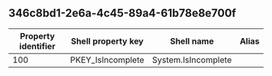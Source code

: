 ## 346c8bd1-2e6a-4c45-89a4-61b78e8e700f

Property identifier | Shell property key | Shell name | Alias
--- | --- | --- | ---
100 | PKEY_IsIncomplete | System.IsIncomplete | 

